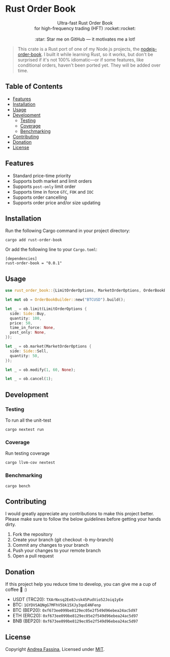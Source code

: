 # Rust Order Book

<p align="center">
Ultra-fast Rust Order Book </br> for high-frequency trading (HFT) :rocket::rocket: </br></br>
:star: Star me on GitHub — it motivates me a lot!
</p>

> This crate is a Rust port of one of my Node.js projects, the [nodejs-order-book](https://github.com/fasenderos/nodejs-order-book). I built it while learning Rust, so it works, but don't be surprised if it's not 100% idiomatic—or if some features, like conditional orders, haven't been ported yet. They will be added over time.

## Table of Contents

- [Features](#features)
- [Installation](#installation)
- [Usage](#usage)
- [Development](#development)
  - [Testing](#testing)
  - [Coverage](#coverage)
  - [Benchmarking](#benchmarking)
- [Contributing](#contributing)
- [Donation](#donation)
- [License](#license)

## Features
- Standard price-time priority
- Supports both market and limit orders
- Supports `post-only` limit order
- Supports time in force `GTC`, `FOK` and `IOC`
- Supports order cancelling
- Supports order price and/or size updating

## Installation

Run the following Cargo command in your project directory:

```
cargo add rust-order-book
```

Or add the following line to your `Cargo.toml`:
```
[dependencies]
rust-order-book = "0.0.1"
```

## Usage
```rs
use rust_order_book::{LimitOrderOptions, MarketOrderOptions, OrderBookBuilder, Side};

let mut ob = OrderBookBuilder::new("BTCUSD").build();

let _ = ob.limit(LimitOrderOptions {
  side: Side::Buy,
  quantity: 100,
  price: 50,
  time_in_force: None,
  post_only: None,
});

let _ = ob.market(MarketOrderOptions {
  side: Side::Sell,
  quantity: 50,
});

let _ = ob.modify(1, 60, None);

let _ = ob.cancel(1);
```

## Development
### Testing

To run all the unit-test

```
cargo nextest run
```

### Coverage

Run testing coverage

```
cargo llvm-cov nextest
```

### Benchmarking

```
cargo bench
```

## Contributing

I would greatly appreciate any contributions to make this project better. Please make sure to follow the below guidelines before getting your hands dirty.

1. Fork the repository
2. Create your branch (git checkout -b my-branch)
3. Commit any changes to your branch
4. Push your changes to your remote branch
5. Open a pull request

## Donation

If this project help you reduce time to develop, you can give me a cup of coffee 🍵 :)

- USDT (TRC20): `TXArNxsq2Ee8Jvsk45PudVio52Joiq1yEe`
- BTC: `1GYDVSAQNgG7MFhV5bk15XJy3qoE4NFenp`
- BTC (BEP20): `0xf673ee099be8129ec05e2f549d96ebea24ac5d97`
- ETH (ERC20): `0xf673ee099be8129ec05e2f549d96ebea24ac5d97`
- BNB (BEP20): `0xf673ee099be8129ec05e2f549d96ebea24ac5d97`

## License

Copyright [Andrea Fassina](https://github.com/fasenderos), Licensed under [MIT](LICENSE).
